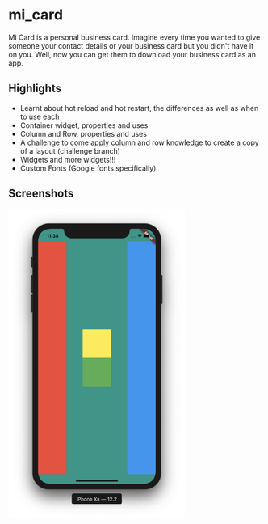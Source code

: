 # mi_card
Mi Card is a personal business card. Imagine every time you wanted to give someone your contact details or your business card but you didn't have it on you. Well, now you can get them to download your business card as an app.

Highlights
-----

+ Learnt about hot reload and hot restart, the differences as well as when to use each
+ Container widget, properties and uses
+ Column and Row, properties and uses
+ A challenge to come apply column and row knowledge to create a copy of a layout (challenge branch)
+ Widgets and more widgets!!!
+ Custom Fonts (Google fonts specifically)

Screenshots
-----
<img src='screenshots/challenge-iphone.png' width='350'>